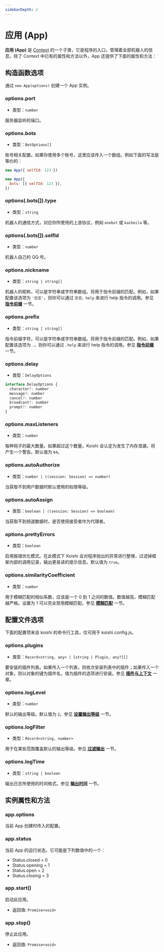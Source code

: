 ```yaml
---
sidebarDepth: 2
---
```


# 应用 (App)

**应用 (App)** 是 [Context](./context.md) 的一个子类，它是程序的入口，管理着全部机器人的信息。除了 Context 中已有的属性和方法以外，App 还提供了下面的属性和方法：

## 构造函数选项

通过 `new App(options)` 创建一个 App 实例。

### options.port

- 类型：`number`

服务器监听的端口。

### options.bots

- 类型：`BotOptions[]`

账号相关配置。如果你使用多个账号，这里应该传入一个数组。例如下面的写法是等价的：

```js
new App({ selfId: 123 })

new App({
  bots: [{ selfId: 123 }],
})
```

### options(.bots[]).type

- 类型：`string`

机器人的通信方式，对应你所使用的上游协议，例如 `onebot` 或 `kaiheila` 等。

### options(.bots[]).selfId

- 类型：`number`

机器人自己的 QQ 号。

### options.nickname

- 类型：`string | string[]`

机器人的昵称，可以是字符串或字符串数组。将用于指令前缀的匹配。例如，如果配置该选项为 `'恋恋'`，则你可以通过 `恋恋，help` 来进行 help 指令的调用。参见 [**指令前缀**](../guide/command.md#指令前缀) 一节。

### options.prefix

- 类型：`string | string[]`

指令前缀字符，可以是字符串或字符串数组。将用于指令前缀的匹配。例如，如果配置该选项为 `.`，则你可以通过 `.help` 来进行 help 指令的调用。参见 [**指令前缀**](../guide/command.md#指令前缀) 一节。

### options.delay

- 类型：`DelayOptions`

```js
interface DelayOptions {
  character?: number
  message?: number
  cancel?: number
  broadcast?: number
  prompt?: number
}
```

### options.maxListeners

- 类型：`number`

每种钩子的最大数量。如果超过这个数量，Koishi 会认定为发生了内存泄漏，将产生一个警告。默认值为 `64`。

### options.autoAuthorize

- 类型：`number | ((session: Session) => number)`

当获取不到用户数据时默认使用的权限等级。

### options.autoAssign

- 类型：`boolean | ((session: Session) => boolean)`

当获取不到频道数据时，是否使用接受者作为代理者。

### options.prettyErrors

- 类型：`boolean`

启用报错优化模式。在此模式下 Koishi 会对程序抛出的异常进行整理，过滤掉框架内部的调用记录，输出更易读的提示信息。默认值为 `true`。

### options.similarityCoefficient

- 类型：`number`

用于模糊匹配的相似系数，应该是一个 0 到 1 之间的数值。数值越高，模糊匹配越严格。设置为 1 可以完全禁用模糊匹配。参见 [**模糊匹配**](../guide/command.md#模糊匹配) 一节。

## 配置文件选项

下面的配置项来自 koishi 的命令行工具，仅可用于 koishi.config.js。

### options.plugins

- 类型：`Record<string, any> | [string | Plugin, any?][]`

要安装的插件列表。如果传入一个列表，则依次安装列表中的插件；如果传入一个对象，则以对象的键为插件名，值为插件的选项进行安装。参见 [**插件与上下文**](../guide/plugin-and-context.md) 一章。

### options.logLevel

- 类型：`number`

默认的输出等级。默认值为 `2`。参见 [**设置输出等级**](../guide/logger.md#设置输出等级) 一节。

### options.logFilter

- 类型：`Record<string, number>`

用于在某些范围覆盖默认的输出等级。参见 [**过滤输出**](../guide/logger.md#过滤输出) 一节。

### options.logTime

- 类型：`string | boolean`

输出日志所使用的时间格式。参见 [**输出时间**](../guide/logger.md#输出时间) 一节。

## 实例属性和方法

### app.options

当前 App 创建时传入的配置。

### app.status

当前 App 的运行状态。它可能是下列数值中的一个：

- Status.closed = 0
- Status.opening = 1
- Status.open = 2
- Status.closing = 3

### app.start()

启动此应用。

- 返回值: `Promise<void>`

### app.stop()

停止此应用。

- 返回值: `Promise<void>`
